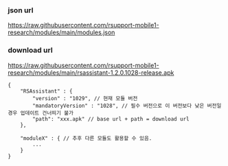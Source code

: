 ### json url
https://raw.githubusercontent.com/rsupport-mobile1-research/modules/main/modules.json

### download url
https://raw.githubusercontent.com/rsupport-mobile1-research/modules/main/rsassistant-1.2.0.1028-release.apk

```
{
    "RSAssistant" : {
        "version" : "1029", // 현재 모듈 버전
        "mandatoryVersion" : "1028", // 필수 버전으로 이 버전보다 낮은 버전일 경우 업데이트 건너띄기 불가
        "path": "xxx.apk" // base url + path = download url
    },

    "moduleX" : { // 추후 다른 모듈도 활용할 수 있음.
        ...
    }
}
```
